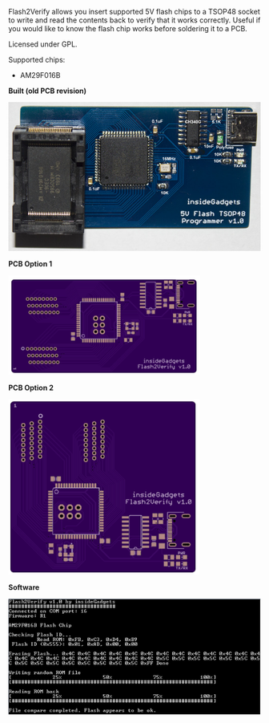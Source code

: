 Flash2Verify allows you insert supported 5V flash chips to a TSOP48 socket to write 
and read the contents back to verify that it works correctly. Useful if you would like 
to know the flash chip works before soldering it to a PCB.

Licensed under GPL.

Supported chips:
* AM29F016B



**Built (old PCB revision)**

![Built](https://github.com/insidegadgets/Flash2Verify/blob/master/Pictures/Flash2Verify_Built.jpg)

**PCB Option 1**

![PCB 1](https://github.com/insidegadgets/Flash2Verify/blob/master/Pictures/Flash2Verify_PCB_Option_1.png)

**PCB Option 2**

![PCB 2](https://github.com/insidegadgets/Flash2Verify/blob/master/Pictures/Flash2Verify_PCB_Option_2.png)

**Software**

![Software](https://github.com/insidegadgets/Flash2Verify/blob/master/Pictures/Flash2Verify_Software.png)
